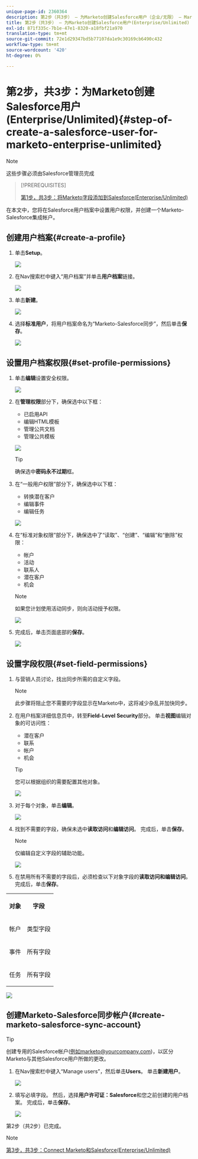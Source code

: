 ```yaml
---
unique-page-id: 2360364
description: 第2步（共3步） — 为Marketo创建Salesforce用户（企业/无限） — Marketo文档 — 产品文档
title: 第2步（共3步） — 为Marketo创建Salesforce用户(Enterprise/Unlimited)
exl-id: 871f335c-7b1e-47e1-8320-a18fbf21a970
translation-type: tm+mt
source-git-commit: 72e1d29347bd5b77107da1e9c30169cb6490c432
workflow-type: tm+mt
source-wordcount: '420'
ht-degree: 0%

---
```


# 第2步，共3步：为Marketo创建Salesforce用户(Enterprise/Unlimited){#step-of-create-a-salesforce-user-for-marketo-enterprise-unlimited}

>[!NOTE]
>
>这些步骤必须由Salesforce管理员完成

>[!PREREQUISITES]
>
>[第1步，共3步：将Marketo字段添加到Salesforce(Enterprise/Unlimited)](/help/marketo/product-docs/crm-sync/salesforce-sync/setup/enterprise-unlimited-edition/step-1-of-3-add-marketo-fields-to-salesforce-enterprise-unlimited.md)

在本文中，您将在Salesforce用户档案中设置用户权限，并创建一个Marketo-Salesforce集成帐户。

## 创建用户档案{#create-a-profile}

1. 单击&#x200B;**Setup**。

   ![](assets/image2015-6-11-16-3a15-3a27.png)

1. 在Nav搜索栏中键入“用户档案”并单击&#x200B;**用户档案**&#x200B;链接。

   ![](assets/sfdc-profiles-hands.png)

1. 单击&#x200B;**新建**。

   ![](assets/image2014-12-9-9-3a19-3a15.png)

1. 选择&#x200B;**标准用户**，将用户档案命名为“Marketo-Salesforce同步”，然后单击&#x200B;**保存**。

   ![](assets/image2014-12-9-9-3a19-3a22.png)

## 设置用户档案权限{#set-profile-permissions}

1. 单击&#x200B;**编辑**&#x200B;设置安全权限。

   ![](assets/image2014-12-9-9-3a19-3a30.png)

1. 在&#x200B;**管理权限**&#x200B;部分下，确保选中以下框：

   * 已启用API
   * 编辑HTML模板
   * 管理公共文档
   * 管理公共模板

   ![](assets/image2014-12-9-9-3a19-3a38.png)

   >[!TIP]
   >
   >确保选中&#x200B;**密码永不过期**&#x200B;框。

1. 在“一般用户权限”部分下，确保选中以下框：

   * 转换潜在客户
   * 编辑事件
   * 编辑任务

   ![](assets/image2014-12-9-9-3a19-3a47.png)

1. 在“标准对象权限”部分下，确保选中了“读取”、“创建”、“编辑”和“删除”权限：

   * 帐户
   * 活动
   * 联系人
   * 潜在客户
   * 机会

   >[!NOTE]
   >
   >如果您计划使用活动同步，则向活动授予权限。

   ![](assets/image2014-12-9-9-3a19-3a57.png)

1. 完成后，单击页面底部的&#x200B;**保存**。

   ![](assets/image2014-12-9-9-3a20-3a5.png)

## 设置字段权限{#set-field-permissions}

1. 与营销人员讨论，找出同步所需的自定义字段。

   >[!NOTE]
   >
   >此步骤将阻止您不需要的字段显示在Marketo中，这将减少杂乱并加快同步。

1. 在用户档案详细信息页中，转至&#x200B;**Field-Level Security**&#x200B;部分。 单击&#x200B;**视图**&#x200B;编辑对象的可访问性：

   * 潜在客户
   * 联系
   * 帐户
   * 机会

   >[!TIP]
   >
   >您可以根据组织的需要配置其他对象。

   ![](assets/image2014-12-9-9-3a20-3a14.png)

1. 对于每个对象，单击&#x200B;**编辑**。

   ![](assets/sfdc-sync-field-edit1.png)

1. 找到不需要的字段，确保未选中&#x200B;**读取访问**&#x200B;和&#x200B;**编辑访问**。 完成后，单击&#x200B;**保存**。

   >[!NOTE]
   >
   >仅编辑自定义字段的辅助功能。

   ![](assets/sfdc-sync-field-edit2.png)

1. 在禁用所有不需要的字段后，必须检查以下对象字段的&#x200B;**读取访问和编辑访问**。 完成后，单击&#x200B;**保存**。

<table> 
 <tbody> 
  <tr> 
   <th colspan="1" rowspan="1"><p>对象</p></th> 
   <th colspan="1" rowspan="1"><p>字段</p></th> 
  </tr> 
  <tr> 
   <td colspan="1" rowspan="1"><p>帐户</p></td> 
   <td colspan="1" rowspan="1"><p>类型字段</p></td> 
  </tr> 
  <tr> 
   <td colspan="1" rowspan="1"><p>事件</p></td> 
   <td colspan="1" rowspan="1"><p>所有字段</p></td> 
  </tr> 
  <tr> 
   <td colspan="1" rowspan="1"><p>任务</p></td> 
   <td colspan="1" rowspan="1"><p>所有字段</p></td> 
  </tr> 
 </tbody> 
</table>

![](assets/sfdc-check-the-boxes.png)

## 创建Marketo-Salesforce同步帐户{#create-marketo-salesforce-sync-account}

>[!TIP]
>
>创建专用的Salesforce帐户(例如marketo@yourcompany.com)，以区分Marketo与其他Salesforce用户所做的更改。

1. 在Nav搜索栏中键入“Manage users”，然后单击&#x200B;**Users**。 单击&#x200B;**新建用户**。

   ![](assets/sfdc-new-users.png)

1. 填写必填字段。 然后，选择&#x200B;**用户许可证：Salesforce**&#x200B;和您之前创建的用户档案。 完成后，单击&#x200B;**保存**。

   ![](assets/image2014-12-9-9-3a20-3a56.png)

第2步（共2步）已完成。

>[!NOTE]
>
>[第3步，共3步：Connect Marketo和Salesforce(Enterprise/Unlimited)](/help/marketo/product-docs/crm-sync/salesforce-sync/setup/enterprise-unlimited-edition/step-3-of-3-connect-marketo-and-salesforce-enterprise-unlimited.md)

